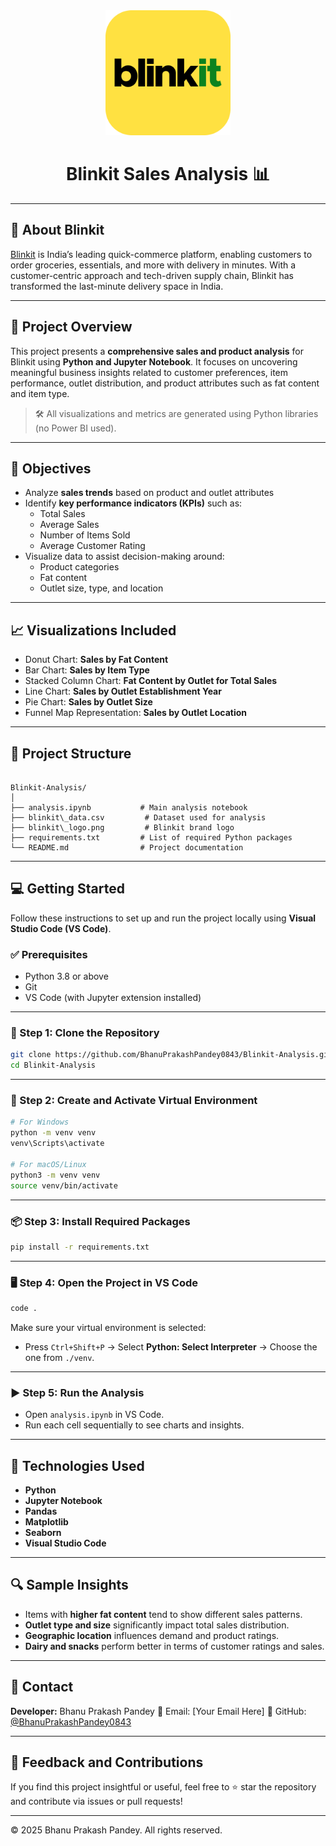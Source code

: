 <div align="center">
  <img src="blinkit_logo.png" alt="Blinkit Logo" width="200"/>

# Blinkit Sales Analysis 📊
</div>

---

## 🏪 About Blinkit

[Blinkit](https://blinkit.com) is India’s leading quick-commerce platform, enabling customers to order groceries, essentials, and more with delivery in minutes. With a customer-centric approach and tech-driven supply chain, Blinkit has transformed the last-minute delivery space in India.

---

## 📌 Project Overview

This project presents a **comprehensive sales and product analysis** for Blinkit using **Python and Jupyter Notebook**. It focuses on uncovering meaningful business insights related to customer preferences, item performance, outlet distribution, and product attributes such as fat content and item type.

> 🛠 All visualizations and metrics are generated using Python libraries (no Power BI used).

---

## 🎯 Objectives

- Analyze **sales trends** based on product and outlet attributes
- Identify **key performance indicators (KPIs)** such as:
  - Total Sales
  - Average Sales
  - Number of Items Sold
  - Average Customer Rating
- Visualize data to assist decision-making around:
  - Product categories
  - Fat content
  - Outlet size, type, and location

---

## 📈 Visualizations Included

- Donut Chart: **Sales by Fat Content**
- Bar Chart: **Sales by Item Type**
- Stacked Column Chart: **Fat Content by Outlet for Total Sales**
- Line Chart: **Sales by Outlet Establishment Year**
- Pie Chart: **Sales by Outlet Size**
- Funnel Map Representation: **Sales by Outlet Location**

---

## 📁 Project Structure

```

Blinkit-Analysis/
│
├── analysis.ipynb           # Main analysis notebook
├── blinkit\_data.csv         # Dataset used for analysis
├── blinkit\_logo.png         # Blinkit brand logo
├── requirements.txt         # List of required Python packages
└── README.md                # Project documentation

````

---

## 💻 Getting Started

Follow these instructions to set up and run the project locally using **Visual Studio Code (VS Code)**.

### ✅ Prerequisites

- Python 3.8 or above
- Git
- VS Code (with Jupyter extension installed)

---

### 🧾 Step 1: Clone the Repository

```bash
git clone https://github.com/BhanuPrakashPandey0843/Blinkit-Analysis.git
cd Blinkit-Analysis
````

---

### 🐍 Step 2: Create and Activate Virtual Environment

```bash
# For Windows
python -m venv venv
venv\Scripts\activate

# For macOS/Linux
python3 -m venv venv
source venv/bin/activate
```

---

### 📦 Step 3: Install Required Packages

```bash
pip install -r requirements.txt
```

---

### 🖥️ Step 4: Open the Project in VS Code

```bash
code .
```

Make sure your virtual environment is selected:

* Press `Ctrl+Shift+P` → Select **Python: Select Interpreter** → Choose the one from `./venv`.

---

### ▶️ Step 5: Run the Analysis

* Open `analysis.ipynb` in VS Code.
* Run each cell sequentially to see charts and insights.

---

## 🧪 Technologies Used

* **Python**
* **Jupyter Notebook**
* **Pandas**
* **Matplotlib**
* **Seaborn**
* **Visual Studio Code**

---

## 🔍 Sample Insights

* Items with **higher fat content** tend to show different sales patterns.
* **Outlet type and size** significantly impact total sales distribution.
* **Geographic location** influences demand and product ratings.
* **Dairy and snacks** perform better in terms of customer ratings and sales.

---

## 🙋 Contact

**Developer:** Bhanu Prakash Pandey
📧 Email: \[Your Email Here]
🔗 GitHub: [@BhanuPrakashPandey0843](https://github.com/BhanuPrakashPandey0843)

---

## 🌟 Feedback and Contributions

If you find this project insightful or useful, feel free to ⭐ star the repository and contribute via issues or pull requests!

---

© 2025 Bhanu Prakash Pandey. All rights reserved.


